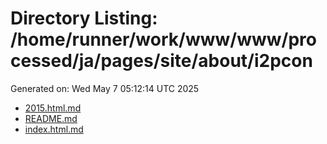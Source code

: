 # Directory Listing: /home/runner/work/www/www/processed/ja/pages/site/about/i2pcon
Generated on: Wed May  7 05:12:14 UTC 2025

- [2015.html.md](2015.html.md)
- [README.md](README.md)
- [index.html.md](index.html.md)
